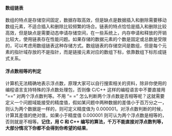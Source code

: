 #### 数组链表

数组的特点是存储空间固定，数据存取高效，但是缺点是数据插入和删除需要移动数组元素，不适合插入和删除比较频繁的场合。链表的特点恰恰是插入和删除比较高效，但是缺点是需要动态申请存储空间，在一些系统上，内存申请和释放的开销比较大，使用链表存在性能问题。如果存储的数据元素的个数是固定或总数是受限的，可以考虑用数组链表这种存储方式。数组链表的存储空间是数组，但是每个元素的指针域存放的不是指针，而是链接元素对应的数组下标，依靠数组下标形成链式关系。



#### 浮点数相等的判定

计算机无法精确地表示浮点数，原理大家可以自行搜索相关的资料，除非你使用的编程语言支持特殊的浮点数处理包，否则像 C/C++ 这样的编程语言中不要直接用 “==” 对两个浮点数判等。不用 “= =” 怎么判断两个浮点数是否相等呢？这就需要定义一个问题域能接受的精度值，假如某问题中两种数据的差值小于百万分之一，则认为两个数据是一样的，则可定义精度值为 0.000001。对浮点数判断的时候，计算其差值的绝对值，如果小于精度值 0.000001 则可认为两个浮点数是相等的，否则就是不相等。**记住，用 C 和 C++ 编写的算法，千万不能直接对浮点数判等，大部分情况下你都不会得到你希望的结果**。